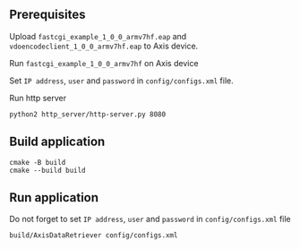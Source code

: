 ## Prerequisites
Upload `fastcgi_example_1_0_0_armv7hf.eap` and `vdoencodeclient_1_0_0_armv7hf.eap` to Axis device.

Run `fastcgi_example_1_0_0_armv7hf` on Axis device

Set `IP address`, `user` and `password` in `config/configs.xml` file.

Run http server
```
python2 http_server/http-server.py 8080
```

## Build application
```
cmake -B build
cmake --build build
```

## Run application
Do not forget to set `IP address`, `user` and `password` in `config/configs.xml` file

```
build/AxisDataRetriever config/configs.xml
```
